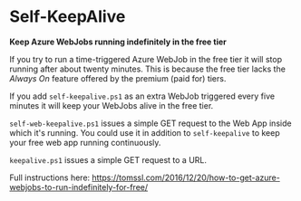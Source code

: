 # Self-KeepAlive

**Keep Azure WebJobs running indefinitely in the free tier**

If you try to run a time-triggered Azure WebJob in the free tier it will stop running after about twenty minutes. This is because the free tier lacks the *Always On* feature offered by the premium (paid for) tiers. 

If you add `self-keepalive.ps1` as an extra WebJob triggered every five minutes it will keep your WebJobs alive in the free tier.

`self-web-keepalive.ps1` issues a simple GET request to the Web App inside which it's running. You could use it in addition to `self-keepalive` to keep your free web app running continuously.

`keepalive.ps1` issues a simple GET request to a URL.

Full instructions here: https://tomssl.com/2016/12/20/how-to-get-azure-webjobs-to-run-indefinitely-for-free/
